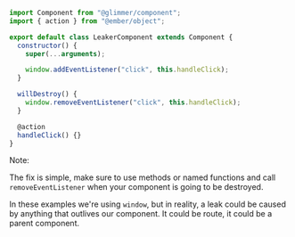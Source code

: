 ```js
import Component from "@glimmer/component";
import { action } from "@ember/object";

export default class LeakerComponent extends Component {
  constructor() {
    super(...arguments);

    window.addEventListener("click", this.handleClick);
  }

  willDestroy() {
    window.removeEventListener("click", this.handleClick);
  }

  @action
  handleClick() {}
}
```

Note:

The fix is simple, make sure to use methods or named functions and call `removeEventListener` when your component is going to be destroyed.

In these examples we're using `window`, but in reality, a leak could be caused by anything that outlives our component.
It could be route, it could be a parent component.
